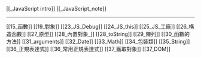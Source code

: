 [[_JavaScript intro]]
[[_JavaScript_note]]

---
[[15_函數]]
[[19_對象]]
[[23_JS_Debug]]
[[24_JS_this]]
[[25_JS_工廠]]
[[26_構造函數]]
[[27_原型]]
[[28_內置對象_]]
[[28_toString]]
[[29_陣列]]
[[30_函數的方法]]
[[31_arguments]]
[[32_Date]]
[[33_Math]]
[[34_包裝類]]
[[35_String]]
[[36_正規表達式]]
[[36_常用正規表達式]]
[[37_獲取對象]]
[[37_DOM]]